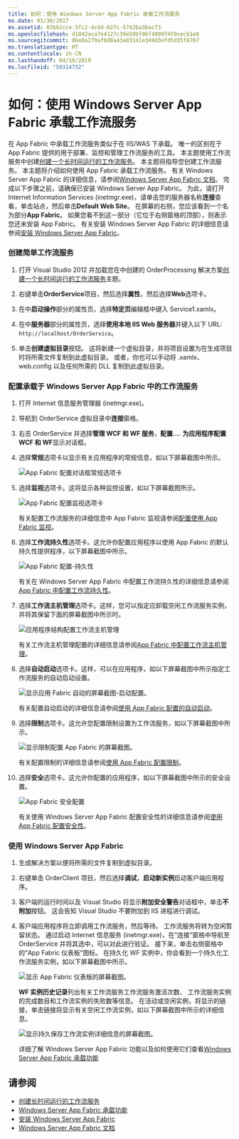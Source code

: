```yaml
---
title: 如何：使用 Windows Server App Fabric 承载工作流服务
ms.date: 03/30/2017
ms.assetid: 83b62cce-5fc2-4c6d-b27c-5742ba3bac73
ms.openlocfilehash: d1042aca7e4127c39e59bf0bf400974f0cecb1e8
ms.sourcegitcommit: 0be8a279af6d8a43e03141e349d3efd5d35f8767
ms.translationtype: HT
ms.contentlocale: zh-CN
ms.lasthandoff: 04/18/2019
ms.locfileid: "59314732"
---
```

# <a name="how-to-host-a-workflow-service-with-windows-server-app-fabric"></a>如何：使用 Windows Server App Fabric 承载工作流服务
在 App Fabric 中承载工作流服务类似于在 IIS/WAS 下承载。 唯一的区别在于 App Fabric 提供的用于部署、监控和管理工作流服务的工具。 本主题使用工作流服务中创建[创建一个长时间运行的工作流服务](../../../../docs/framework/wcf/feature-details/creating-a-long-running-workflow-service.md)。 本主题将指导您创建工作流服务。 本主题将介绍如何使用 App Fabric 承载工作流服务。 有关 Windows Server App Fabric 的详细信息，请参阅[Windows Server App Fabric 文档](https://go.microsoft.com/fwlink/?LinkID=193037&clcid=0x409)。 完成以下步骤之前，请确保已安装 Windows Server App Fabric。  为此，请打开 Internet Information Services (inetmgr.exe)，请单击您的服务器名称**连接**查看，单击站点，然后单击**Default Web Site**。 在屏幕的右侧，您应该看到一个名为部分**App Fabric**。 如果您看不到这一部分（它位于右侧窗格的顶部），则表示您还未安装 App Fabric。 有关安装 Windows Server App Fabric 的详细信息请参阅[安装 Windows Server App Fabric](https://go.microsoft.com/fwlink/?LinkId=193136)。  
  
### <a name="creating-a-simple-workflow-service"></a>创建简单工作流服务  
  
1. 打开 Visual Studio 2012 并加载您在中创建的 OrderProcessing 解决方案[创建一个长时间运行的工作流服务](../../../../docs/framework/wcf/feature-details/creating-a-long-running-workflow-service.md)主题。  
  
2. 右键单击**OrderService**项目，然后选择**属性**，然后选择**Web**选项卡。  
  
3. 在中**启动操作**部分的属性页，选择**特定页**编辑框中键入 Service1.xamlx。  
  
4. 在中**服务器**部分的属性页，选择**使用本地 IIS Web 服务器**并键入以下 URL: `http://localhost/OrderService`。  
  
5. 单击**创建虚拟目录**按钮。 这将新建一个虚拟目录，并将项目设置为在生成项目时将所需文件复制到此虚拟目录。  或者，你也可以手动将 .xamlx、web.config 以及任何所需的 DLL 复制到此虚拟目录。  
  
### <a name="configuring-a-workflow-service-hosted-in-windows-server-app-fabric"></a>配置承载于 Windows Server App Fabric 中的工作流服务  
  
1. 打开 Internet 信息服务管理器 (inetmgr.exe)。  
  
2. 导航到 OrderService 虚拟目录中**连接**窗格。  
  
3. 右击 OrderService 并选择**管理 WCF 和 WF 服务**，**配置...**. **为应用程序配置 WCF 和 WF**显示对话框。  
  
4. 选择**常规**选项卡以显示有关应用程序的常规信息，如以下屏幕截图中所示。  
  
     ![App Fabric 配置对话框常规选项卡](../../../../docs/framework/wcf/feature-details/media/appfabricconfiguration-general.gif "AppFabricConfiguration-常规")  
  
5. 选择**监视**选项卡。这将显示各种监控设置，如以下屏幕截图所示。  
  
     ![App Fabric 配置监视选项卡](../../../../docs/framework/wcf/feature-details/media/appfabricconfiguration-monitoring.gif "AppFabricConfiguration 监视")  
  
     有关配置工作流服务的详细信息中 App Fabric 监视请参阅[配置使用 App Fabric 监视](https://go.microsoft.com/fwlink/?LinkId=193153)。  
  
6. 选择**工作流持久性**选项卡。这允许你配置应用程序以使用 App Fabric 的默认持久性提供程序，以下屏幕截图中所示。  
  
     ![App Fabric 配置&#45;持久性](../../../../docs/framework/wcf/feature-details/media/appfabricconfiguration-persistence.gif "AppFabricConfiguration 暂留")  
  
     有关在 Windows Server App Fabric 中配置工作流持久性的详细信息请参阅[App Fabric 中配置工作流持久性](https://go.microsoft.com/fwlink/?LinkId=193148)。  
  
7. 选择**工作流主机管理**选项卡。这样，您可以指定应卸载空闲工作流服务实例，并将其保留下面的屏幕截图中所示时。  
  
     ![应用程序结构配置工作流主机管理](../../../../docs/framework/wcf/feature-details/media/appfabricconfiguration-management.gif "AppFabricConfiguration 管理")  
  
     有关工作流主机管理配置的详细信息请参阅[App Fabric 中配置工作流主机管理](https://go.microsoft.com/fwlink/?LinkId=193151)。  
  
8. 选择**自动启动**选项卡。这样，可以在应用程序，如以下屏幕截图中所示指定工作流服务的自动启动设置。  
  
     ![显示应用 Fabric 自动的屏幕截图&#45;启动配置。](./media/how-to-host-a-workflow-service-with-windows-server-app-fabric/app-fabric-auto-start-configuration.gif)  
  
     有关配置自动启动的详细信息请参阅[使用 App Fabric 配置的自动启动](https://go.microsoft.com/fwlink/?LinkId=193150)。  
  
9. 选择**限制**选项卡。这允许您配置限制设置为工作流服务，如以下屏幕截图中所示。  
  
     ![显示限制配置 App Fabric 的屏幕截图。](./media/how-to-host-a-workflow-service-with-windows-server-app-fabric/app-fabric-throttling-configuration.gif)  
  
     有关配置限制的详细信息请参阅[使用 App Fabric 配置限制](https://go.microsoft.com/fwlink/?LinkId=193149)。  
  
10. 选择**安全**选项卡。这允许你配置的应用程序，如以下屏幕截图中所示的安全设置。  
  
     ![App Fabric 安全配置](../../../../docs/framework/wcf/feature-details/media/appfabricconfiguration-security.gif "AppFabricConfiguration 安全")  
  
     有关使用 Windows Server App Fabric 配置安全性的详细信息请参阅[使用 App Fabric 配置安全性](https://go.microsoft.com/fwlink/?LinkId=193152)。  
  
### <a name="using-windows-server-app-fabric"></a>使用 Windows Server App Fabric  
  
1. 生成解决方案以便将所需的文件复制到虚拟目录。  
  
2. 右键单击 OrderClient 项目，然后选择**调试**，**启动新实例**启动客户端应用程序。  
  
3. 客户端的运行时间以及 Visual Studio 将显示**附加安全警告**对话框中，单击**不附加**按钮。 这会告知 Visual Studio 不要附加到 IIS 进程进行调试。  
  
4. 客户端应用程序将立即调用工作流服务，然后等待。 工作流服务将转为空闲暂留状态。 通过启动 Internet 信息服务 (inetmgr.exe)，在“连接”窗格中导航至 OrderService 并将其选中，可以对此进行验证。 接下来，单击右侧窗格中的“App Fabric 仪表板”图标。 在持久化 WF 实例中，你会看到一个持久化工作流服务实例，如以下屏幕截图中所示。  
  
     ![显示 App Fabric 仪表板的屏幕截图。](./media/how-to-host-a-workflow-service-with-windows-server-app-fabric/app-fabric-dashboard.gif)  
  
     **WF 实例历史记录**列出有关工作流服务工作流服务激活次数、 工作流服务实例的完成数目和工作流实例的失败数等信息。 在活动或空闲实例，将显示的链接，单击链接将显示有关空闲工作流实例，如以下屏幕截图中所示的详细信息。  
  
     ![显示持久保存工作流实例详细信息的屏幕截图。](./media/how-to-host-a-workflow-service-with-windows-server-app-fabric/persisted-workflow-instance-detail.gif)  
  
     详细了解 Windows Server App Fabric 功能以及如何使用它们查看[Windows Server App Fabric 承载功能](https://go.microsoft.com/fwlink/?LinkID=193143&clcid=0x409)  
  
## <a name="see-also"></a>请参阅

- [创建长时间运行的工作流服务](../../../../docs/framework/wcf/feature-details/creating-a-long-running-workflow-service.md)
- [Windows Server App Fabric 承载功能](https://go.microsoft.com/fwlink/?LinkId=193143)
- [安装 Windows Server App Fabric](https://go.microsoft.com/fwlink/?LinkId=193136)
- [Windows Server App Fabric 文档](https://go.microsoft.com/fwlink/?LinkID=193037&clcid=0x409)
